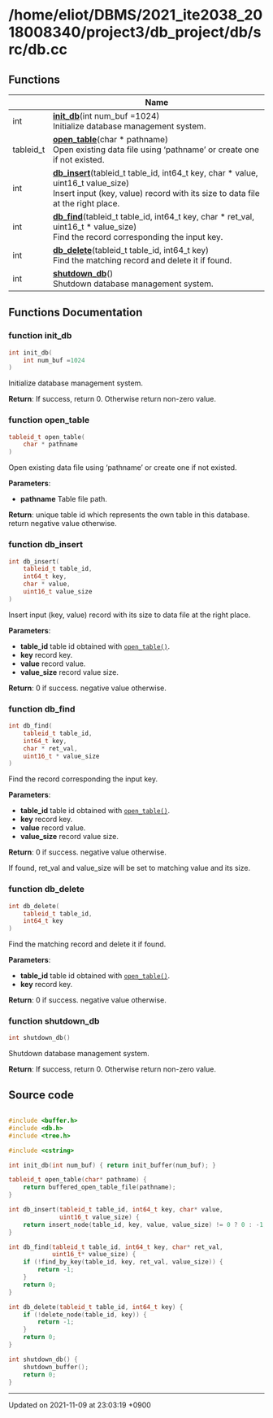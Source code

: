 

# /home/eliot/DBMS/2021_ite2038_2018008340/project3/db_project/db/src/db.cc



## Functions

|                | Name           |
| -------------- | -------------- |
| int | **[init_db](/Modules/DatabaseAPI#function-init_db)**(int num_buf =1024)<br>Initialize database management system.  |
| tableid_t | **[open_table](/Modules/DatabaseAPI#function-open_table)**(char * pathname)<br>Open existing data file using ‘pathname’ or create one if not existed.  |
| int | **[db_insert](/Modules/DatabaseAPI#function-db_insert)**(tableid_t table_id, int64_t key, char * value, uint16_t value_size)<br>Insert input (key, value) record with its size to data file at the right place.  |
| int | **[db_find](/Modules/DatabaseAPI#function-db_find)**(tableid_t table_id, int64_t key, char * ret_val, uint16_t * value_size)<br>Find the record corresponding the input key.  |
| int | **[db_delete](/Modules/DatabaseAPI#function-db_delete)**(tableid_t table_id, int64_t key)<br>Find the matching record and delete it if found.  |
| int | **[shutdown_db](/Modules/DatabaseAPI#function-shutdown_db)**()<br>Shutdown database management system.  |


## Functions Documentation

### function init_db

```cpp
int init_db(
    int num_buf =1024
)
```

Initialize database management system. 

**Return**: If success, return 0. Otherwise return non-zero value. 

### function open_table

```cpp
tableid_t open_table(
    char * pathname
)
```

Open existing data file using ‘pathname’ or create one if not existed. 

**Parameters**: 

  * **pathname** Table file path. 


**Return**: unique table id which represents the own table in this database. return negative value otherwise. 

### function db_insert

```cpp
int db_insert(
    tableid_t table_id,
    int64_t key,
    char * value,
    uint16_t value_size
)
```

Insert input (key, value) record with its size to data file at the right place. 

**Parameters**: 

  * **table_id** table id obtained with <code><a href="/Modules/DatabaseAPI#function-open-table">open&#95;table()</a></code>. 
  * **key** record key. 
  * **value** record value. 
  * **value_size** record value size. 


**Return**: 0 if success. negative value otherwise. 

### function db_find

```cpp
int db_find(
    tableid_t table_id,
    int64_t key,
    char * ret_val,
    uint16_t * value_size
)
```

Find the record corresponding the input key. 

**Parameters**: 

  * **table_id** table id obtained with <code><a href="/Modules/DatabaseAPI#function-open-table">open&#95;table()</a></code>. 
  * **key** record key. 
  * **value** record value. 
  * **value_size** record value size. 


**Return**: 0 if success. negative value otherwise. 

If found, ret_val and value_size will be set to matching value and its size.


### function db_delete

```cpp
int db_delete(
    tableid_t table_id,
    int64_t key
)
```

Find the matching record and delete it if found. 

**Parameters**: 

  * **table_id** table id obtained with <code><a href="/Modules/DatabaseAPI#function-open-table">open&#95;table()</a></code>. 
  * **key** record key. 


**Return**: 0 if success. negative value otherwise. 

### function shutdown_db

```cpp
int shutdown_db()
```

Shutdown database management system. 

**Return**: If success, return 0. Otherwise return non-zero value. 



## Source code

```cpp

#include <buffer.h>
#include <db.h>
#include <tree.h>

#include <cstring>

int init_db(int num_buf) { return init_buffer(num_buf); }

tableid_t open_table(char* pathname) {
    return buffered_open_table_file(pathname);
}

int db_insert(tableid_t table_id, int64_t key, char* value,
              uint16_t value_size) {
    return insert_node(table_id, key, value, value_size) != 0 ? 0 : -1;
}

int db_find(tableid_t table_id, int64_t key, char* ret_val,
            uint16_t* value_size) {
    if (!find_by_key(table_id, key, ret_val, value_size)) {
        return -1;
    }
    return 0;
}

int db_delete(tableid_t table_id, int64_t key) {
    if (!delete_node(table_id, key)) {
        return -1;
    }
    return 0;
}

int shutdown_db() {
    shutdown_buffer();
    return 0;
}
```


-------------------------------

Updated on 2021-11-09 at 23:03:19 +0900
